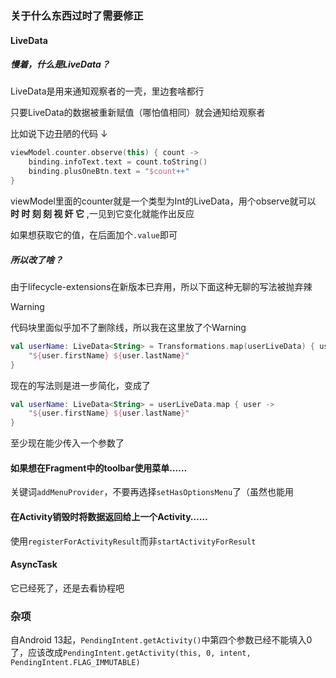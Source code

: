 ### 关于什么东西过时了需要修正



#### LiveData

##### 慢着，什么是**LiveData**？

LiveData是用来通知观察者的一壳，里边套啥都行

只要LiveData的数据被重新赋值（哪怕值相同）就会通知给观察者

比如说下边丑陋的代码 ↓

```kotlin
viewModel.counter.observe(this) { count ->
    binding.infoText.text = count.toString()
    binding.plusOneBtn.text = "$count++"
}
```

viewModel里面的counter就是一个类型为Int的LiveData，用个observe就可以 **时 时 刻 刻 视 奸 它** ,一见到它变化就能作出反应



如果想获取它的值，在后面加个`.value`即可



##### 所以改了啥？

由于lifecycle-extensions在新版本已弃用，所以下面这种无聊的写法被抛弃辣

> [!WARNING]
>
> 代码块里面似乎加不了删除线，所以我在这里放了个Warning

```kotlin
val userName: LiveData<String> = Transformations.map(userLiveData) { user ->
    "${user.firstName} ${user.lastName}"
}
```

现在的写法则是进一步简化，变成了

```kotlin
val userName: LiveData<String> = userLiveData.map { user ->
    "${user.firstName} ${user.lastName}"
}
```

至少现在能少传入一个参数了



#### 如果想在Fragment中的toolbar使用菜单……

关键词`addMenuProvider`，不要再选择`setHasOptionsMenu`了（虽然也能用

#### 在Activity销毁时将数据返回给上一个Activity……

使用`registerForActivityResult`而非`startActivityForResult`

#### AsyncTask

它已经死了，还是去看协程吧



### 杂项

自Android 13起，`PendingIntent.getActivity()`中第四个参数已经不能填入0了，应该改成`PendingIntent.getActivity(this, 0, intent, PendingIntent.FLAG_IMMUTABLE)`

